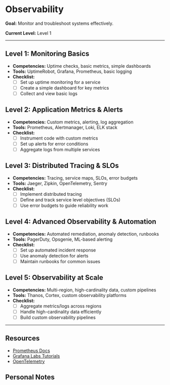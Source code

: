 # Observability

**Goal:** Monitor and troubleshoot systems effectively.

**Current Level:** Level 1

---

## Level 1: Monitoring Basics
- **Competencies:** Uptime checks, basic metrics, simple dashboards
- **Tools:** UptimeRobot, Grafana, Prometheus, basic logging
- **Checklist:**
  - [ ] Set up uptime monitoring for a service
  - [ ] Create a simple dashboard for key metrics
  - [ ] Collect and view basic logs

## Level 2: Application Metrics & Alerts
- **Competencies:** Custom metrics, alerting, log aggregation
- **Tools:** Prometheus, Alertmanager, Loki, ELK stack
- **Checklist:**
  - [ ] Instrument code with custom metrics
  - [ ] Set up alerts for error conditions
  - [ ] Aggregate logs from multiple services

## Level 3: Distributed Tracing & SLOs
- **Competencies:** Tracing, service maps, SLOs, error budgets
- **Tools:** Jaeger, Zipkin, OpenTelemetry, Sentry
- **Checklist:**
  - [ ] Implement distributed tracing
  - [ ] Define and track service level objectives (SLOs)
  - [ ] Use error budgets to guide reliability work

## Level 4: Advanced Observability & Automation
- **Competencies:** Automated remediation, anomaly detection, runbooks
- **Tools:** PagerDuty, Opsgenie, ML-based alerting
- **Checklist:**
  - [ ] Set up automated incident response
  - [ ] Use anomaly detection for alerts
  - [ ] Maintain runbooks for common issues

## Level 5: Observability at Scale
- **Competencies:** Multi-region, high-cardinality data, custom pipelines
- **Tools:** Thanos, Cortex, custom observability platforms
- **Checklist:**
  - [ ] Aggregate metrics/logs across regions
  - [ ] Handle high-cardinality data efficiently
  - [ ] Build custom observability pipelines

---

## Resources
- [Prometheus Docs](https://prometheus.io/docs/)
- [Grafana Labs Tutorials](https://grafana.com/tutorials/)
- [OpenTelemetry](https://opentelemetry.io/)

## Personal Notes 